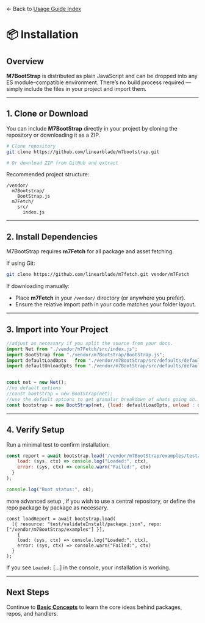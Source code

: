 ← Back to [Usage Guide Index](TOC.md)

# 📦 Installation

## Overview

**M7BootStrap** is distributed as plain JavaScript and can be dropped into any ES module–compatible environment.
There’s no build process required — simply include the files in your project and import them.

---

## 1. Clone or Download

You can include **M7BootStrap** directly in your project by cloning the repository or downloading it as a ZIP.

```bash
# Clone repository
git clone https://github.com/linearblade/m7bootstrap.git

# Or download ZIP from GitHub and extract
```

Recommended project structure:

```
/vendor/
  m7Bootstrap/
    BootStrap.js
  m7Fetch/
    src/
      index.js
```

---

## 2. Install Dependencies

M7BootStrap requires **m7Fetch** for all package and asset fetching.

If using Git:

```bash
git clone https://github.com/linearblade/m7fetch.git vendor/m7Fetch
```

If downloading manually:

* Place **m7Fetch** in your `/vendor/` directory (or anywhere you prefer).
* Ensure the relative import path in your code matches your folder layout.

---

## 3. Import into Your Project

```js
//adjust as necessary if you split the source from your docs.
import Net from "./vendor/m7Fetch/src/index.js";
import BootStrap from "./vendor/m7Bootstrap/BootStrap.js";
import defaultLoadOpts   from "./vendor/m7BootStrap/src/defaults/defaultLoadOpts.js";
import defaultUnloadOpts from "./vendor/m7BootStrap/src/defaults/defaultUnloadOpts.js";


const net = new Net();
//no default options
//const bootstrap = new BootStrap(net);
//use the default options to get granular breakdown of whats going on.
const bootstrap = new BootStrap(net, {load: defaultLoadOpts, unload : defaultUnloadOpts} );
```

---

## 4. Verify Setup

Run a minimal test to confirm installation:

```js
const report = await bootstrap.load('/vendor/m7BootStrap/examples/test/validateInstall/package.json',  {
    load: (sys, ctx) => console.log("Loaded:", ctx),
    error: (sys, ctx) => console.warn("Failed:", ctx)
  }
);

console.log("Boot status:", ok);
```

more advanced setup , if you wish to use a central repository, or define the repo package by package as necessary.
```
const loadReport = await bootstrap.load(
  [{ resource: "test/validateInstall/package.json", repo: ["/vendor/m7BootStrap/examples"] }],
    {
    load: (sys, ctx) => console.log("Loaded:", ctx),
    error: (sys, ctx) => console.warn("Failed:", ctx)
  }
);
```


If you see `Loaded:` \[...] in the console, your installation is working.

---

## Next Steps

Continue to **[Basic Concepts](BASIC_CONCEPTS.md)** to learn the core ideas behind packages, repos, and handlers.
